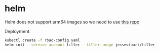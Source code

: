 # helm

Helm does not support arm64 images so we need to use [this repo](https://github.com/jessestuart/tiller-multiarch)

Deployment:

```bash
kubectl create -f rbac-config.yaml
helm init --service-account tiller --tiller-image jessestuart/tiller
```
